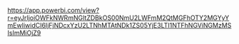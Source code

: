 https://app.powerbi.com/view?r=eyJrIjoiOWFkNWRmNGItZDBkOS00NmU2LWFmM2QtMGFhOTY2MGYyYmEwIiwidCI6IjFjNDcxYzU2LTNhMTAtNDk1ZS05YjE3LTI1NTFhNGViNGMzMSIsImMiOjZ9
